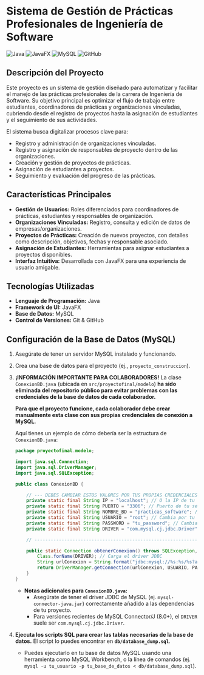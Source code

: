 # Sistema de Gestión de Prácticas Profesionales de Ingeniería de Software

![Java](https://img.shields.io/badge/Java-ED8B00?style=for-the-badge&logo=openjdk&logoColor=white)
![JavaFX](https://img.shields.io/badge/JavaFX-3C34B6?style=for-the-badge&logo=openjdk&logoColor=white)
![MySQL](https://img.shields.io/badge/MySQL-005C84?style=for-the-badge&logo=mysql&logoColor=white)
![GitHub](https://img.shields.io/badge/GitHub-100000?style=for-the-badge&logo=github&logoColor=white)

## Descripción del Proyecto

Este proyecto es un sistema de gestión diseñado para automatizar y facilitar el manejo de las prácticas profesionales de la carrera de Ingeniería de Software. Su objetivo principal es optimizar el flujo de trabajo entre estudiantes, coordinadores de prácticas y organizaciones vinculadas, cubriendo desde el registro de proyectos hasta la asignación de estudiantes y el seguimiento de sus actividades.

El sistema busca digitalizar procesos clave para:
* Registro y administración de organizaciones vinculadas.
* Registro y asignación de responsables de proyecto dentro de las organizaciones.
* Creación y gestión de proyectos de prácticas.
* Asignación de estudiantes a proyectos.
* Seguimiento y evaluación del progreso de las prácticas.

## Características Principales

* **Gestión de Usuarios:** Roles diferenciados para coordinadores de prácticas, estudiantes y responsables de organización.
* **Organizaciones Vinculadas:** Registro, consulta y edición de datos de empresas/organizaciones.
* **Proyectos de Prácticas:** Creación de nuevos proyectos, con detalles como descripción, objetivos, fechas y responsable asociado.
* **Asignación de Estudiantes:** Herramientas para asignar estudiantes a proyectos disponibles.
* **Interfaz Intuitiva:** Desarrollada con JavaFX para una experiencia de usuario amigable.

## Tecnologías Utilizadas

* **Lenguaje de Programación:** Java
* **Framework de UI:** JavaFX
* **Base de Datos:** MySQL
* **Control de Versiones:** Git & GitHub

## Configuración de la Base de Datos (MySQL)

1.  Asegúrate de tener un servidor MySQL instalado y funcionando.
2.  Crea una base de datos para el proyecto (ej., `proyecto_construccion`).
3.  **¡INFORMACIÓN IMPORTANTE PARA COLABORADORES!**
    La clase `ConexionBD.java` (ubicada en `src/proyectofinal/modelo`) **ha sido eliminada del repositorio público para evitar problemas con las credenciales de la base de datos de cada colaborador.**

    **Para que el proyecto funcione, cada colaborador debe crear manualmente esta clase con sus propias credenciales de conexión a MySQL.**

    Aquí tienes un ejemplo de cómo debería ser la estructura de `ConexionBD.java`:

    ```java
    package proyectofinal.modelo;

    import java.sql.Connection;
    import java.sql.DriverManager;
    import java.sql.SQLException;

    public class ConexionBD {

        // --- DEBES CAMBIAR ESTOS VALORES POR TUS PROPIAS CREDENCIALES ---
        private static final String IP = "localhost"; // O la IP de tu servidor MySQL
        private static final String PUERTO = "3306"; // Puerto de tu servidor MySQL
        private static final String NOMBRE_BD = "practicas_software"; // Cambia por el nombre de tu BD
        private static final String USUARIO = "root"; // Cambia por tu usuario de MySQL
        private static final String PASSWORD = "tu_password"; // Cambia por tu contraseña de MySQL
        private static final String DRIVER = "com.mysql.cj.jdbc.Driver"; // Driver JDBC para MySQL 8+

        // ----------------------------------------------------------------

        public static Connection obtenerConexion() throws SQLException, ClassNotFoundException {
            Class.forName(DRIVER); // Carga el driver JDBC
            String urlConexion = String.format("jdbc:mysql://%s:%s/%s?allowPublicKeyRetrieval=true&useSSL=false&serverTimezone=UTC", IP, PUERTO, NOMBRE_BD);
            return DriverManager.getConnection(urlConexion, USUARIO, PASSWORD);
        }
    }
    ```
    * **Notas adicionales para `ConexionBD.java`:**
        * Asegúrate de tener el driver JDBC de MySQL (ej. `mysql-connector-java.jar`) correctamente añadido a las dependencias de tu proyecto.
        * Para versiones recientes de MySQL Connector/J (8.0+), el `DRIVER` suele ser `com.mysql.cj.jdbc.Driver`.

4.  **Ejecuta los scripts SQL para crear las tablas necesarias de la base de datos.** El script lo puedes encontrar en **`db/database_dump.sql`**.
    * Puedes ejecutarlo en tu base de datos MySQL usando una herramienta como MySQL Workbench, o la línea de comandos (ej. `mysql -u tu_usuario -p tu_base_de_datos < db/database_dump.sql`).